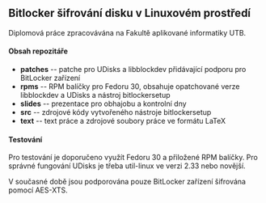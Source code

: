 ## Bitlocker šifrovánı́ disku v Linuxovém prostředı́

Diplomová práce zpracovávána na Fakultě aplikované informatiky UTB.

#### Obsah repozitáře

- **patches** -- patche pro UDisks a libblockdev přidávající podporu pro BitLocker zařízení
- **rpms** -- RPM balíčky pro Fedoru 30, obsahuje opatchované verze libblockdev a UDisks a nástroj bitlockersetup
- **slides** -- prezentace pro obhajobu a kontrolní dny
- **src** -- zdrojové kódy vytvořeného nástroje bitlockersetup
- **text** -- text práce a zdrojové soubory práce ve formátu LaTeX

#### Testování

Pro testování je doporučeno využít Fedoru 30 a přiložené RPM balíčky. Pro správné fungování UDisks je třeba util-linux ve verzi 2.33 nebo novější.

V současné době jsou podporována pouze BitLocker zařízení šifrována pomocí AES-XTS.
